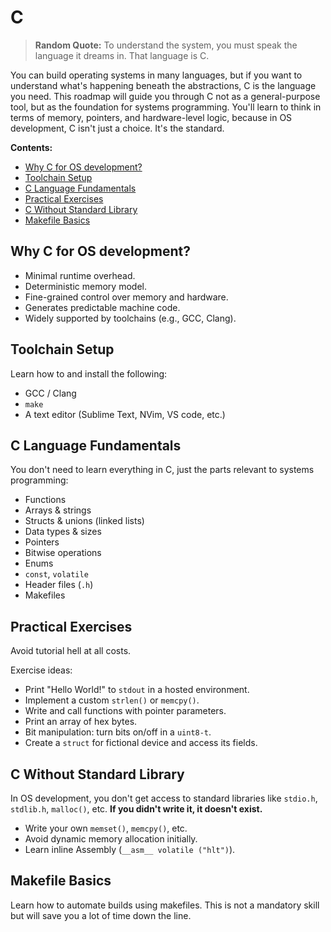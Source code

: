 # C
> **Random Quote:** To understand the system, you must speak the language it dreams in. That language is C.

You can build operating systems in many languages, but if you want to understand what's happening beneath the abstractions, C is the language you need. This roadmap will guide you through C not as a general-purpose tool, but as the foundation for systems programming. You'll learn to think in terms of memory, pointers, and hardware-level logic, because in OS development, C isn't just a choice. It's the standard.

**Contents:**
+ [Why C for OS development?](#why-c-for-os-development)
+ [Toolchain Setup](#toolchain-setup)
+ [C Language Fundamentals](#c-language-fundamentals)
+ [Practical Exercises](#practical-exercises)
+ [C Without Standard Library](#c-without-standard-library)
+ [Makefile Basics](#makefile-basics)

## Why C for OS development?
+ Minimal runtime overhead.
+ Deterministic memory model.
+ Fine-grained control over memory and hardware.
+ Generates predictable machine code.
+ Widely supported by toolchains (e.g., GCC, Clang).

## Toolchain Setup
Learn how to and install the following:
+ GCC / Clang
+ `make`
+ A text editor (Sublime Text, NVim, VS code, etc.)

## C Language Fundamentals
You don't need to learn everything in C, just the parts relevant to systems programming:
+ Functions
+ Arrays & strings
+ Structs & unions (linked lists)
+ Data types & sizes
+ Pointers
+ Bitwise operations
+ Enums
+ `const`, `volatile`
+ Header files (`.h`)
+ Makefiles

## Practical Exercises
Avoid tutorial hell at all costs.

Exercise ideas:
+ Print "Hello World!" to `stdout` in a hosted environment.
+ Implement a custom `strlen()` or `memcpy()`.
+ Write and call functions with pointer parameters.
+ Print an array of hex bytes.
+ Bit manipulation: turn bits on/off in a `uint8-t`.
+ Create a `struct` for fictional device and access its fields.

## C Without Standard Library
In OS development, you don't get access to standard libraries like `stdio.h`, `stdlib.h`, `malloc()`, etc. **If you didn't write it, it doesn't exist.**

+ Write your own `memset()`, `memcpy()`, etc.
+ Avoid dynamic memory allocation initially.
+ Learn inline Assembly (`__asm__ volatile ("hlt")`).

## Makefile Basics
Learn how to automate builds using makefiles. This is not a mandatory skill but will save you a lot of time down the line.
